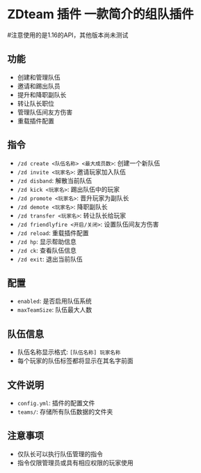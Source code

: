 # ZDteam 插件 一款简介的组队插件

#注意使用的是1.16的API，其他版本尚未测试

## 功能
- 创建和管理队伍
- 邀请和踢出队员
- 提升和降职副队长
- 转让队长职位
- 管理队伍间友方伤害
- 重载插件配置

## 指令
- `/zd create <队伍名称> <最大成员数>`: 创建一个新队伍
- `/zd invite <玩家名>`: 邀请玩家加入队伍
- `/zd disband`: 解散当前队伍
- `/zd kick <玩家名>`: 踢出队伍中的玩家
- `/zd promote <玩家名>`: 晋升玩家为副队长
- `/zd demote <玩家名>`: 降职副队长
- `/zd transfer <玩家名>`: 转让队长给玩家
- `/zd friendlyfire <开启/关闭>`: 设置队伍间友方伤害
- `/zd reload`: 重载插件配置
- `/zd hp`: 显示帮助信息
- `/zd ck`: 查看队伍信息
- `/zd exit`: 退出当前队伍

## 配置
- `enabled`: 是否启用队伍系统
- `maxTeamSize`: 队伍最大人数

## 队伍信息
- 队伍名称显示格式: `[队伍名称] 玩家名称`
- 每个玩家的队伍标签都将显示在其名字前面

## 文件说明
- `config.yml`: 插件的配置文件
- `teams/`: 存储所有队伍数据的文件夹

## 注意事项
- 仅队长可以执行队伍管理的指令
- 指令仅限管理员或具有相应权限的玩家使用

